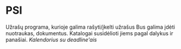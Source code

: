 # PSI

Užrašų programa, kurioje galima rašyti/įkelti užrašus
Bus galima įdėti nuotraukas, dokumentus.
Katalogai susidėlioti jiems pagal dalykus ir panašiai.
*Kalendorius su deadline'ais*
